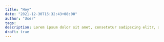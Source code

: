 ```yaml
---
title: "Hey"
date: "2021-12-30T15:32:43+08:00"
author: "User"
tags:
description: Lorem ipsum dolor sit amet, consetetur sadipscing elitr, sed diam nonumy eirmod tempor invidunt ut labore et dolore magna aliquyam erat, sed diam voluptua. At vero eos et accusam et justo duo dolores et ea rebum. Stet clita kasd gubergren, no sea takimata sanctus est Lorem ipsum dolor sit amet.
draft: true
---
```

